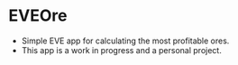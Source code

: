 # EVEOre
- Simple EVE app for calculating the most profitable ores.
- This app is a work in progress and a personal project.
